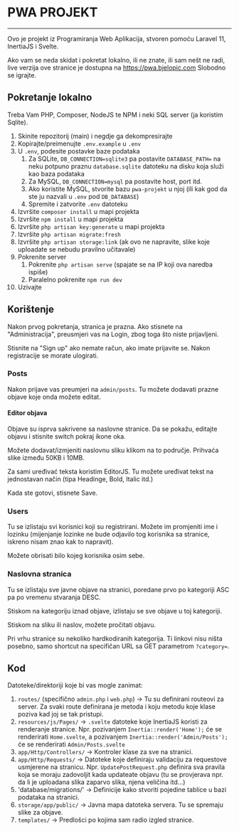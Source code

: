 # PWA PROJEKT
---
Ovo je projekt iz Programiranja Web Aplikacija, stvoren pomoću Laravel 11, InertiaJS i Svelte.

Ako vam se neda skidat i pokretat lokalno, ili ne znate, ili sam nešt ne radi, live verzija ove stranice je dostupna na https://pwa.bjelopic.com Slobodno se igrajte.

## Pokretanje lokalno
Treba Vam PHP, Composer, NodeJS te NPM i neki SQL server (ja koristim Sqlite).

1. Skinite repozitorij (main) i negdje ga dekompresirajte
2. Kopirajte/preimenujte `.env.example` u `.env`
3. U `.env`, podesite postavke baze podataka
	1. Za SQLite, `DB_CONNECTION=sqlite3` pa postavite `DATABASE_PATH=` na neku potpuno praznu `database.sqlite` datoteku  na disku koja služi kao baza podataka
	2. Za MySQL, `DB_CONNECTION=mysql` pa postavite host, port itd.
	3. Ako koristite MySQL, stvorite bazu `pwa-projekt` u njoj (ili kak god da ste ju nazvali u `.env` pod `DB_DATABASE`)
	3. Spremite i zatvorite `.env` datoteku
3. Izvršite `composer install` u mapi projekta
4. Izvršite `npm install` u mapi projekta
5. Izvršite `php artisan key:generate` u mapi projekta
6. Izvršite `php artisan migrate:fresh`
7. Izvršite `php artisan storage:link` (ak ovo ne napravite, slike koje uploadate se nebudu pravilno učitavale)
8. Pokrenite server
	1. Pokrenite `php artisan serve` (spajate se na IP koji ova naredba ispiše)
	2. Paralelno pokrenite `npm run dev`
10. Uzivajte

## Korištenje
Nakon prvog pokretanja, stranica je prazna. Ako stisnete na "Administracija", preusmjeri vas na Login, zbog toga što niste prijavljeni.

Stisnite na "Sign up" ako nemate račun, ako imate prijavite se. Nakon registracije se morate ulogirati.

### Posts
Nakon prijave vas preumjeri na `admin/posts`. Tu možete dodavati prazne objave koje onda možete editat.

#### Editor objava
Objave su isprva sakrivene sa naslovne stranice. Da se pokažu, editajte objavu i stisnite switch pokraj ikone oka.

Možete dodavat/izmjeniti naslovnu sliku klikom na to područje. Prihvaća slike između 50KB i 10MB.

Za sami uređivać teksta koristim EditorJS. Tu možete uređivat tekst na jednostavan način (tipa Headinge, Bold, Italic itd.)

Kada ste gotovi, stisnete Save.

### Users
Tu se izlistaju svi korisnici koji su registrirani. Možete im promjeniti ime i lozinku (mijenjanje lozinke ne bude odjavilo tog korisnika sa stranice, iskreno nisam znao kak to napravit).

Možete obrisati bilo kojeg korisnika osim sebe.

### Naslovna stranica
Tu se izlistaju sve javne objave na stranici, poredane prvo po kategoriji ASC pa po vremenu stvaranja DESC.

Stiskom na kategoriju iznad objave, izlistaju se sve objave u toj kategoriji.

Stiskom na sliku ili naslov, možete pročitati objavu.

Pri vrhu stranice su nekoliko hardkodiranih kategorija. Ti linkovi nisu ništa posebno, samo shortcut na specifičan URL sa GET parametrom `?category=`.

## Kod
Datoteke/direktoriji koje bi vas mogle zanimat:

1. `routes/` (specifično `admin.php` i `web.php`) -> Tu su definirani routeovi za server. Za svaki route definirana je metoda i koju metodu koje klase poziva kad joj se tak pristupi.
2. `resources/js/Pages/` -> `.svelte` datoteke koje InertiaJS koristi za renderanje stranice. Npr. pozivanjem `Inertia::render('Home');` će se renderirati `Home.svelte`, a pozivanjem `Inertia::render('Admin/Posts');` će se renderirati `Admin/Posts.svelte`
3. `app/Http/Controllers/` -> Kontroler klase za sve na stranici.
4. `app/Http/Requests/` -> Datoteke koje definiraju validaciju za requestove usmjerene na stranicu. Npr. `UpdatePostRequest.php` definira sva pravila koja se moraju zadovoljit kada updateate objavu (tu se provjerava npr. da li je uploadana slika zaparvo slika, njena veličina itd...)
4. 'database/migrations/' -> Definicije kako stvoriti pojedine tablice u bazi podataka na stranici.
5. `storage/app/public/` -> Javna mapa datoteka servera. Tu se spremaju slike za objave.
6. `templates/` -> Predlošci po kojima sam radio izgled stranice.